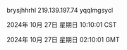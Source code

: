 brysjhhrhl 219.139.197.74 yqqlmgsycl

2024年 10月 27日 星期日 10:10:01 CST

2024年 10月 27日 星期日 02:10:01 GMT
